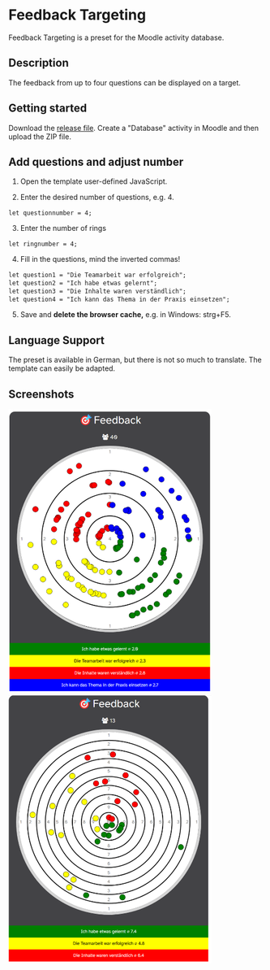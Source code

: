 # Feedback Targeting

Feedback Targeting is a preset for the Moodle activity database.

## Description

The feedback from up to four questions can be displayed on a target.

## Getting started

Download the [release file](https://github.com/fdagner/feedback-targeting__moodle-database-preset/releases). 
Create a "Database" activity in Moodle and then upload the ZIP file.

## Add questions and adjust number

1. Open the template user-defined JavaScript.

2. Enter the desired number of questions, e.g. 4.
```
let questionnumber = 4;
```
3. Enter the number of rings
```
let ringnumber = 4;
```
4. Fill in the questions, mind the inverted commas! 
```
let question1 = "Die Teamarbeit war erfolgreich";
let question2 = "Ich habe etwas gelernt";
let question3 = "Die Inhalte waren verständlich";
let question4 = "Ich kann das Thema in der Praxis einsetzen";
```
5. Save and **delete the browser cache,** e.g. in Windows: strg+F5.

## Language Support

The preset is available in German, but there is not so much to translate. The template can easily be adapted.

## Screenshots

<img width="400" alt="list view" src="/screenshots/listenansichtb.png">
<img width="400" alt="list view" src="/screenshots/listenansicht2b.png">
